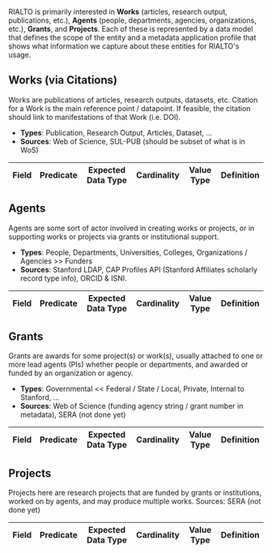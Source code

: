 RIALTO is primarily interested in **Works** (articles, research output, publications, etc.), **Agents** (people, departments, agencies, organizations, etc.), **Grants**, and **Projects**. Each of these is represented by a data model that defines the scope of the entity and a metadata application profile that shows what information we capture about these entities for RIALTO's usage.

## Works (via Citations)

Works are publications of articles, research outputs, datasets, etc. Citation for a Work is the main reference point / datapoint. If feasible, the citation should link to manifestations of that Work (i.e. DOI).

* **Types**: Publication, Research Output, Articles, Dataset, … 
* **Sources**: Web of Science, SUL-PUB (should be subset of what is in WoS)

Field | Predicate | Expected Data Type | Cardinality | Value Type | Definition
----- | --------- | ------------------ | ----------- | ---------- | ----------

## Agents

Agents are some sort of actor involved in creating works or projects, or in supporting works or projects via grants or institutional support. 

* **Types**: People, Departments, Universities, Colleges, Organizations / Agencies >> Funders
* **Sources**: Stanford LDAP, CAP Profiles API (Stanford Affiliates scholarly record type info), ORCID & ISNI.

Field | Predicate | Expected Data Type | Cardinality | Value Type | Definition
----- | --------- | ------------------ | ----------- | ---------- | ----------

## Grants

Grants are awards for some project(s) or work(s), usually attached to one or more lead agents (PIs) whether people or departments, and awarded or funded by an organization or agency.

* **Types**: Governmental << Federal / State / Local, Private, Internal to Stanford, ... 
* **Sources**: Web of Science (funding agency string / grant number in metadata), SERA (not done yet)

Field | Predicate | Expected Data Type | Cardinality | Value Type | Definition
----- | --------- | ------------------ | ----------- | ---------- | ----------

## Projects

Projects here are research projects that are funded by grants or institutions, worked on by agents, and may produce multiple works. 
Sources: SERA (not done yet)

Field | Predicate | Expected Data Type | Cardinality | Value Type | Definition
----- | --------- | ------------------ | ----------- | ---------- | ----------




